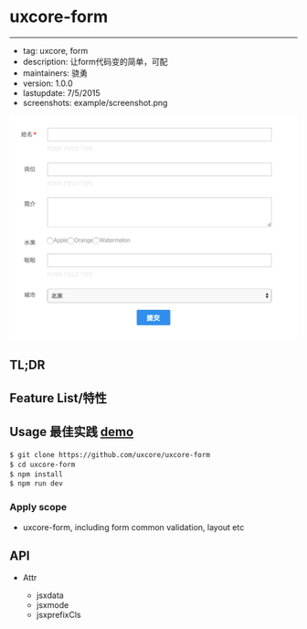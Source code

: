 # uxcore-form

---

* tag: uxcore, form
* description: 让form代码变的简单，可配
* maintainers: 骁勇
* version: 1.0.0
* lastupdate: 7/5/2015
* screenshots: example/screenshot.png

![](example/screenshot.png)


## TL;DR



## Feature List/特性


## Usage 最佳实践 [demo](http://uxcore.github.io/uxcore-form/)

```sh
$ git clone https://github.com/uxcore/uxcore-form
$ cd uxcore-form
$ npm install
$ npm run dev
```


### Apply scope

* uxcore-form, including form common validation, layout etc

## API

*  Attr

    * jsxdata
    * jsxmode
    * jsxprefixCls

